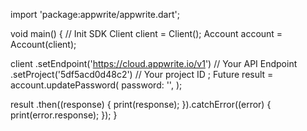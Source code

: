 import 'package:appwrite/appwrite.dart';

void main() { // Init SDK
  Client client = Client();
  Account account = Account(client);

  client
    .setEndpoint('https://cloud.appwrite.io/v1') // Your API Endpoint
    .setProject('5df5acd0d48c2') // Your project ID
  ;
  Future result = account.updatePassword(
    password: '',
  );

  result
    .then((response) {
      print(response);
    }).catchError((error) {
      print(error.response);
  });
}
